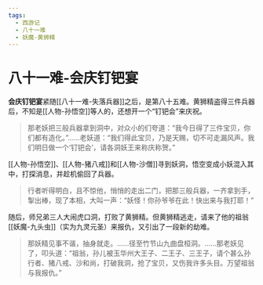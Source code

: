 ```yaml
---
tags:
  - 西游记
  - 八十一难
  - 妖魔-黄狮精
---
```

# 八十一难-会庆钉钯宴

**会庆钉钯宴**紧随[[八十一难-失落兵器]]之后，是第八十五难。黄狮精盗得三件兵器后，不知是[[人物-孙悟空]]等人的，还想开一个“钉钯会”来庆祝。

> 那老妖把三般兵器拿到洞中，对众小的们夸道：“我今日得了三件宝贝，你们都有造化。”……老妖道：“我们得此宝贝，乃是天赐，切不可走漏风声。我们明日做一个‘钉钯会’，请各洞妖王来称庆称贺。”

[[人物-孙悟空]]、[[人物-猪八戒]]和[[人物-沙僧]]寻到妖洞，悟空变成小妖混入其中，打探消息，并趁机偷回了兵器。

> 行者听得明白，且不惊他，悄悄的走出二门，把那三般兵器，一齐拿到手，掣出棒，现了本相，大叫一声：“妖怪！你孙爷爷在此！快出来与我打耶！”

随后，师兄弟三人大闹虎口洞，打败了黄狮精。但黄狮精逃走，请来了他的祖翁[[妖魔-九头虫]]（实为九灵元圣）来报仇，又引出了一段新的劫难。

> 那妖精见事不谐，抽身就走。……径至竹节山九曲盘桓洞。……那老妖见了，叩头道：“祖翁，孙儿被玉华州大王子、二王子、三王子，请个甚么孙行者、猪八戒、沙和尚，打破我洞，抢了宝贝，又伤我许多头目。万望祖翁与我报仇。”
